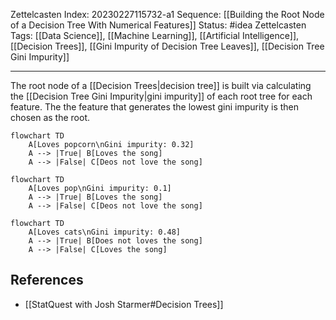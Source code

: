 Zettelcasten Index: 20230227115732-a1
Sequence: [[Building the Root Node of a Decision Tree With Numerical Features]]
Status: #idea
Zettelcasten Tags: [[Data Science]], [[Machine Learning]], [[Artificial Intelligence]], [[Decision Trees]], [[Gini Impurity of Decision Tree Leaves]], [[Decision Tree Gini Impurity]]

---

The root node of a [[Decision Trees|decision tree]] is built via calculating the [[Decision Tree Gini Impurity|gini impurity]] of each root tree for each feature. The the feature that generates the lowest gini impurity is then chosen as the root.

```mermaid
flowchart TD
    A[Loves popcorn\nGini impurity: 0.32]
    A --> |True| B[Loves the song]
    A --> |False| C[Deos not love the song]
```

```mermaid
flowchart TD
    A[Loves pop\nGini impurity: 0.1]
    A --> |True| B[Loves the song]
    A --> |False| C[Deos not love the song]
```

```mermaid
flowchart TD
    A[Loves cats\nGini impurity: 0.48]
    A --> |True| B[Does not loves the song]
    A --> |False| C[Loves the song]
```

## References
- [[StatQuest with Josh Starmer#Decision Trees]]